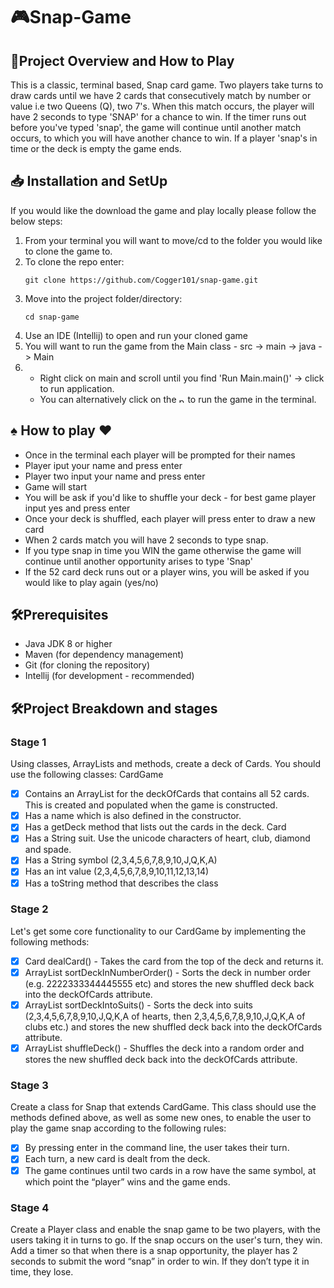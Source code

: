 # 🎮Snap-Game

## 🚀Project Overview and How to Play
This is a classic, terminal based, Snap card game. Two players take turns to draw cards until we have 2 cards that consecutively match by number or value i.e two Queens (Q), two 7's. When this match occurs, the player will have 2 seconds to type 'SNAP' for a chance to win. If the timer runs out before you've typed 'snap', the game will continue until another match occurs, to which you will have another chance to win. If a player 'snap's in time or the deck is empty the game ends.

## 📥 Installation and SetUp

If you would like the download the game and play locally please follow the below steps:

1. From your terminal you will want to move/cd to the folder you would like to clone the game to.
2. To clone the repo enter:
    ```
    git clone https://github.com/Cogger101/snap-game.git
    ```
3. Move into the project folder/directory:
    ```
   cd snap-game
   ```
4. Use an IDE (Intellij) to open and run your cloned game
5. You will want to run the game from the Main class - src -> main -> java -> Main
6. - Right click on main and scroll until you find 'Run Main.main()' -> click to run application. </br>
   - You can alternatively click on the <img src=img.png alt="play button img" width="10" height="10"> to run the game in the terminal.

## ♠️ How to play ♥️

- Once in the terminal each player will be prompted for their names
- Player iput your name and press enter
- Player two input your name and press enter
- Game will start
- You will be ask if you'd like to shuffle your deck - for best game player input yes and press enter
- Once your deck is shuffled, each player will press enter to draw a new card
- When 2 cards match you will have 2 seconds to type snap. 
- If you type snap in time you WIN the game otherwise the game will continue until another opportunity arises to type 'Snap'
- If the 52 card deck runs out or a player wins, you will be asked if you would like to play again (yes/no)

## 🛠️Prerequisites

- Java JDK 8 or higher
- Maven (for dependency management)
- Git (for cloning the repository)
- Intellij (for development - recommended)

## 🛠️Project Breakdown and stages

### Stage 1
Using classes, ArrayLists and methods, create a deck of Cards.
You should use the following classes:
CardGame
- [x] Contains an ArrayList<Card> for the deckOfCards that contains all 52 cards. This is created and populated when the game is constructed.</br>
- [x] Has a name which is also defined in the constructor.</br>
- [x] Has a getDeck method that lists out the cards in the deck.
Card</br>
- [x] Has a String suit. Use the unicode characters of heart, club, diamond and spade.</br>
- [x] Has a String symbol (2,3,4,5,6,7,8,9,10,J,Q,K,A)</br>
- [x] Has an int value (2,3,4,5,6,7,8,9,10,11,12,13,14)</br>
- [x] Has a toString method that describes the class

### Stage 2
Let's get some core functionality to our CardGame by implementing the following methods:
- [x] Card dealCard() - Takes the card from the top of the deck and returns it.</br>
- [x] ArrayList<Card> sortDeckInNumberOrder() - Sorts the deck in number order (e.g. 2222333344445555 etc) and stores the new shuffled deck back into the deckOfCards attribute.</br>
- [x] ArrayList<Card> sortDeckIntoSuits() - Sorts the deck into suits (2,3,4,5,6,7,8,9,10,J,Q,K,A of hearts, then 2,3,4,5,6,7,8,9,10,J,Q,K,A of clubs etc.) and stores the new shuffled deck back into the deckOfCards attribute.</br>
- [x] ArrayList<Card> shuffleDeck() - Shuffles the deck into a random order and stores the new shuffled deck back into the deckOfCards attribute.</br>

### Stage 3
Create a class for Snap that extends CardGame. This class should use the methods defined above, as well as some new ones, to enable the user to play the game snap according to the following rules:</br>
- [x] By pressing enter in the command line, the user takes their turn.</br>
- [x] Each turn, a new card is dealt from the deck.</br>
- [x] The game continues until two cards in a row have the same symbol, at which point the “player” wins and the game ends.</br>

### Stage 4
Create a Player class and enable the snap game to be two players, with the users taking it in turns to go. If the snap occurs on the user's turn, they win. Add a timer so that when there is a snap opportunity, the player has 2 seconds to submit the word “snap” in order to win. If they don’t type it in time, they lose.



